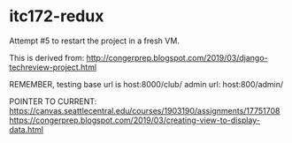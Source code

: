 # itc172-redux
Attempt #5 to restart the project in a fresh VM.

This is derived from:
http://congerprep.blogspot.com/2019/03/django-techreview-project.html

REMEMBER, testing base url is host:8000/club/
admin url: host:800/admin/

POINTER TO CURRENT: https://canvas.seattlecentral.edu/courses/1903190/assignments/17751708
https://congerprep.blogspot.com/2019/03/creating-view-to-display-data.html
